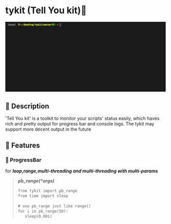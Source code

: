 <!--
 * @Description: 
 * @version: 
 * @Author: TianyuYuan
 * @Date: 2021-04-02 15:42:10
 * @LastEditors: TianyuYuan
 * @LastEditTime: 2021-04-02 16:46:23
-->
# tykit (Tell You kit)👀

![Alt Text](./image/Kapture%202021-04-02%20at%2017.18.06.gif)

## 📜 Description
'Tell You kit' is a toolkit to monitor your scripts' status easily, which haves rich and pretty output for progress bar and console logs.
The tykit may support more decent output in the future

## 🌟 Features
### 🚀 ProgressBar 
for ***loop,range,multi-threading and multi-threading with multi-params***

> ___pb_range(*args)___
> ```python3
> from tykit import pb_range
> from time import sleep
> 
> # use pb_range just like range()
> for i in pb_range(50):
>    sleep(0.001)
> ```

